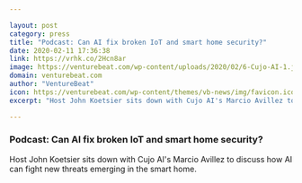 ```yaml
---

layout: post
category: press
title: "Podcast: Can AI fix broken IoT and smart home security?"
date: 2020-02-11 17:36:38
link: https://vrhk.co/2Hcn8ar
image: https://venturebeat.com/wp-content/uploads/2020/02/6-Cujo-AI-1.jpg?w=1200&strip=all
domain: venturebeat.com
author: "VentureBeat"
icon: https://venturebeat.com/wp-content/themes/vb-news/img/favicon.ico
excerpt: "Host John Koetsier sits down with Cujo AI's Marcio Avillez to discuss how AI can fight new threats emerging in the smart home."

---
```


### Podcast: Can AI fix broken IoT and smart home security?

Host John Koetsier sits down with Cujo AI's Marcio Avillez to discuss how AI can fight new threats emerging in the smart home.
